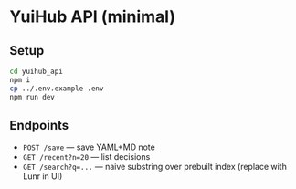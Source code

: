 # YuiHub API (minimal)

## Setup
```bash
cd yuihub_api
npm i
cp ../.env.example .env
npm run dev
```

## Endpoints
- `POST /save` — save YAML+MD note
- `GET /recent?n=20` — list decisions
- `GET /search?q=...` — naive substring over prebuilt index (replace with Lunr in UI)
